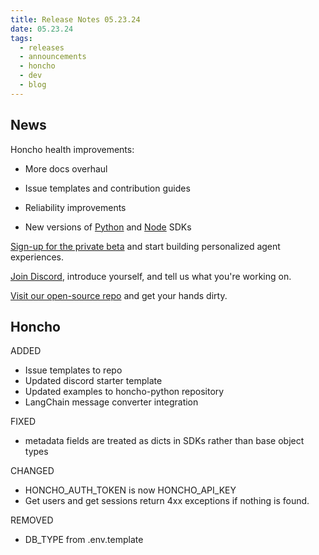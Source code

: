 ```yaml
---
title: Release Notes 05.23.24
date: 05.23.24
tags:
  - releases
  - announcements
  - honcho
  - dev
  - blog
---
```

## News

Honcho health improvements:

- More docs overhaul

- Issue templates and contribution guides

- Reliability improvements

- New versions of [Python](https://pypi.org/project/honcho-ai/) and [Node](https://www.npmjs.com/package/honcho-ai) SDKs

[Sign-up for the private beta](https://plasticlabs.typeform.com/honchobeta) and start building personalized agent experiences.

[Join Discord](https://discord.gg/plasticlabs), introduce yourself, and tell us what you're working on.

[Visit our open-source repo](https://github.com/plastic-labs/honcho) and get your hands dirty.

## Honcho

ADDED
- Issue templates to repo
- Updated discord starter template
- Updated examples to honcho-python repository
- LangChain message converter integration

FIXED
- metadata fields are treated as dicts in SDKs rather than base object types

CHANGED
- HONCHO_AUTH_TOKEN is now HONCHO_API_KEY
- Get users and get sessions return 4xx exceptions if nothing is found.  

REMOVED
- DB_TYPE from .env.template
